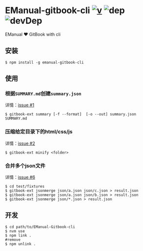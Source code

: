 # EManual-gitbook-cli [![v](https://img.shields.io/npm/v/emanual-gitbook-cli.svg)](https://www.npmjs.com/package/emanual-gitbook-cli) ![dep](https://img.shields.io/david/EManual/EManual-GitBook-cli.svg) ![devDep](https://img.shields.io/david/dev/strongloop/express.svg)
EManual :heart: GitBook  with cli 

## 安装

```shell
$ npm install -g emanual-gitbook-cli
```


## 使用

### 根据`SUMMARY.md`创建`summary.json`

详情：[issue #1](https://github.com/EManual/EManual-GitBook-cli/issues/1)    

```shell
$ gitbook-ext summary [-f --format]  [-o --out] summary.json SUMMARY.md 
```

### 压缩给定目录下的html/css/js

详情：[issue #2](https://github.com/EManual/EManual-GitBook-cli/issues/2)

```shell
$ gitbook-ext minify <folder> 
```

### 合并多个json文件

详情：[issue #6](https://github.com/EManual/EManual-GitBook-cli/issues/6)

```shell
$ cd test/fixtures
$ gitbook-ext jsonmerge json/a.json json/c.json > result.json
$ gitbook-ext jsonmerge json/a.json json/b.json > result.json
$ gitbook-ext jsonmerge json/*.json > result.json
```

## 开发

```shell
$ cd path/to/EManual-Gitbook-cli
$ nvm use
$ npm link .
#remove
$ npm unlink .
```
